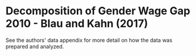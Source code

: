 # Decomposition of Gender Wage Gap 2010 - Blau and Kahn (2017)

See the authors' data appendix for more detail on how the data was prepared and analyzed. 